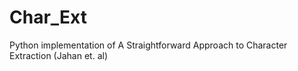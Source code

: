 # Char_Ext
Python implementation of A Straightforward Approach to Character Extraction (Jahan et. al)
